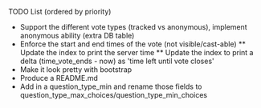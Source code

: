 TODO List (ordered by priority)
* Support the different vote types (tracked vs anonymous), implement anonymous ability (extra DB table)
* Enforce the start and end times of the vote (not visible/cast-able)
** Update the index to print the server time
** Update the index to print a delta (time_vote_ends - now) as 'time left until vote closes'
* Make it look pretty with bootstrap
* Produce a README.md
* Add in a question_type_min and rename those fields to question_type_max_choices/question_type_min_choices

